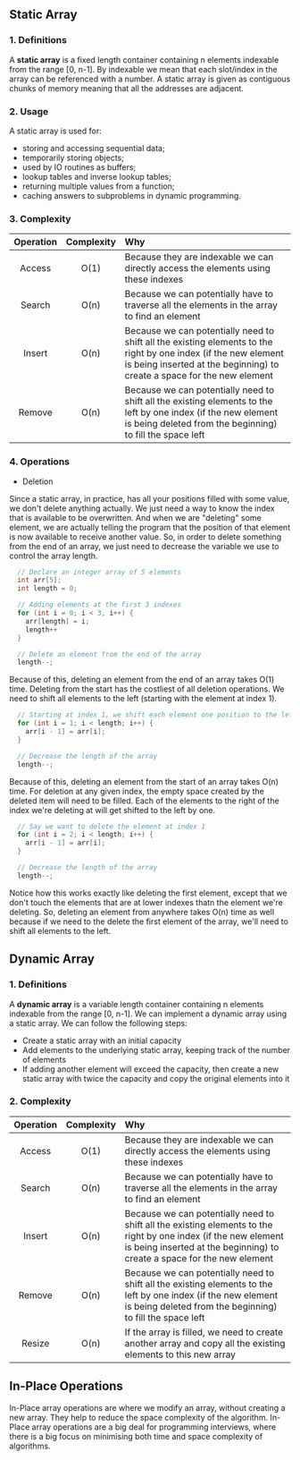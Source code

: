 ## Static Array

### 1. Definitions

A **static array** is a fixed length container containing n elements indexable from the range [0, n-1]. By indexable we mean that each slot/index in the array can be referenced with a number.
A static array is given as contiguous chunks of memory meaning that all the addresses are adjacent.

### 2. Usage

A static array is used for:
  * storing and accessing sequential data;
  * temporarily storing objects;
  * used by IO routines as buffers;
  * lookup tables and inverse lookup tables;
  * returning multiple values from a function;
  * caching answers to subproblems in dynamic programming.

### 3. Complexity

| Operation | Complexity  | Why                                                                                                                                                                                        |
| :-------: | :---------: | :----------------------------------------------------------------------------------------------------------------------------------------------------------------------------------------- |
| Access    | O(1)        | Because they are indexable we can directly access the elements using these indexes                                                                                                         | 
| Search    | O(n)        | Because we can potentially have to traverse all the elements in the array to find an element                                                                                               |
| Insert    | O(n)        | Because we can potentially need to shift all the existing elements to the right by one index (if the new element is being inserted at the beginning) to create a space for the new element |
| Remove    | O(n)        | Because we can potentially need to shift all the existing elements to the left by one index (if the new element is being deleted from the beginning) to fill the space left                |

### 4. Operations

* Deletion

Since a static array, in practice, has all your positions filled with some value, we don't delete anything actually. We just need a way to know the index that is available to be overwritten. And when we are "deleting" some element, we are actually telling the program that the position of that element is now available to receive another value.
So, in order to delete something from the end of an array, we just need to decrease the variable we use to control the array length.

```cpp
  // Declare an integer array of 5 elements
  int arr[5];
  int length = 0;

  // Adding elements at the first 3 indexes
  for (int i = 0; i < 3, i++) {
    arr[length] = i;
    length++
  }

  // Delete an element from the end of the array
  length--;
```

Because of this, deleting an element from the end of an array takes O(1) time.
Deleting from the start has the costliest of all deletion operations. We need to shift all elements to the left (starting with the element at index 1).

```cpp
  // Starting at index 1, we shift each element one position to the left
  for (int i = 1; i < length; i++) {
    arr[i - 1] = arr[i];
  }

  // Decrease the length of the array
  length--;
```

Because of this, deleting an element from the start of an array takes O(n) time.
For deletion at any given index, the empty space created by the deleted item will need to be filled. Each of the elements to the right of the index we're deleting at will get shifted to the left by one.

```cpp
  // Say we want to delete the element at index 1
  for (int i = 2; i < length; i++) {
    arr[i - 1] = arr[i];
  }

  // Decrease the length of the array
  length--;
```

Notice how this works exactly like deleting the first element, except that we don't touch the elements that are at lower indexes thatn the element we're deleting. So, deleting an element from anywhere takes O(n) time as well because if we need to the delete the first element of the array, we'll need to shift all elements to the left.

## Dynamic Array

### 1. Definitions

A **dynamic array** is a variable length container containing n elements indexable from the range [0, n-1].
We can implement a dynamic array using a static array. We can follow the following steps:
  * Create a static array with an initial capacity
  * Add elements to the underlying static array, keeping track of the number of elements
  * If adding another element will exceed the capacity, then create a new static array with twice the capacity and copy the original elements into it

### 2. Complexity

| Operation | Complexity  | Why                                                                                                                                                                                        |
| :-------: | :---------: | :----------------------------------------------------------------------------------------------------------------------------------------------------------------------------------------- |
| Access    | O(1)        | Because they are indexable we can directly access the elements using these indexes                                                                                                         | 
| Search    | O(n)        | Because we can potentially have to traverse all the elements in the array to find an element                                                                                               |
| Insert    | O(n)        | Because we can potentially need to shift all the existing elements to the right by one index (if the new element is being inserted at the beginning) to create a space for the new element |
| Remove    | O(n)        | Because we can potentially need to shift all the existing elements to the left by one index (if the new element is being deleted from the beginning) to fill the space left                |
| Resize    | O(n)        | If the array is filled, we need to create another array and copy all the existing elements to this new array                                                                               |

## In-Place Operations

In-Place array operations are where we modify an array, without creating a new array. They help to reduce the space complexity of the algorithm.
In-Place array operations are a big deal for programming interviews, where there is a big focus on minimising both time and space complexity of algorithms.
